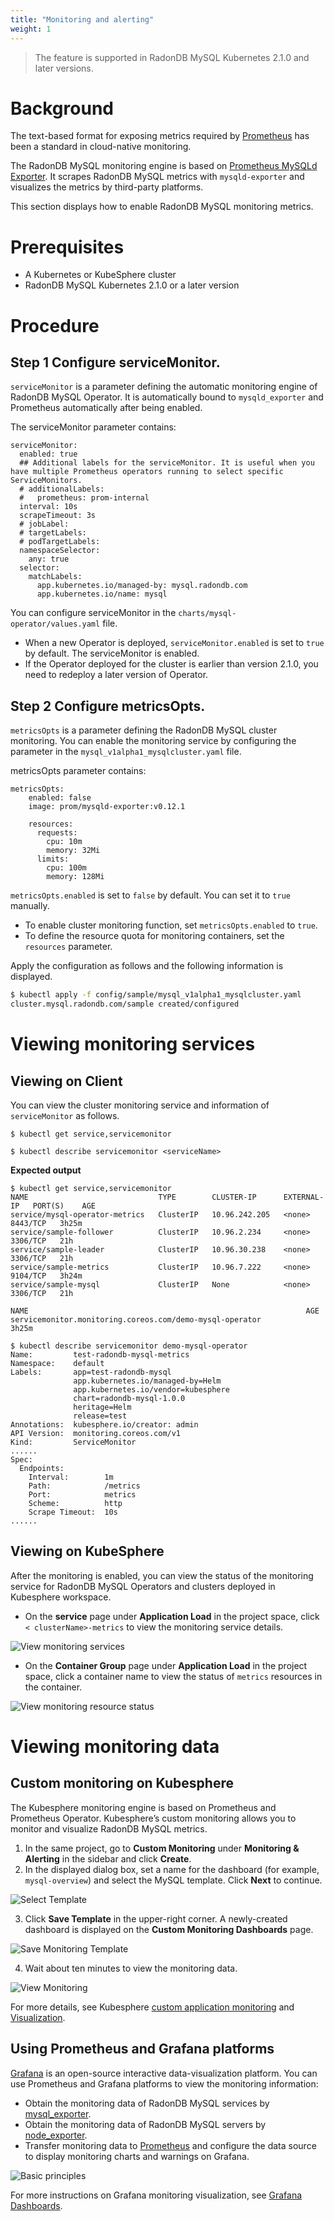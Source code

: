 ```yaml
---
title: "Monitoring and alerting"
weight: 1
---
```


> The feature is supported in RadonDB MySQL Kubernetes 2.1.0 and later versions.

# Background
The text-based format for exposing metrics required by [Prometheus](https://prometheus.io/) has been a standard in cloud-native monitoring.

The RadonDB MySQL monitoring engine is based on [Prometheus MySQLd Exporter](https://github.com/prometheus/mysqld_exporter). It scrapes RadonDB MySQL metrics with `mysqld-exporter` and visualizes the metrics by third-party platforms.

This section displays how to enable RadonDB MySQL monitoring metrics.

# Prerequisites

- A Kubernetes or KubeSphere cluster
- RadonDB MySQL Kubernetes 2.1.0 or a later version

# Procedure

## Step 1 Configure serviceMonitor.

`serviceMonitor` is a parameter defining the automatic monitoring engine of RadonDB MySQL Operator. It is automatically bound to `mysqld_exporter` and Prometheus automatically after being enabled.

The serviceMonitor parameter contains:

```shell
serviceMonitor:
  enabled: true
  ## Additional labels for the serviceMonitor. It is useful when you have multiple Prometheus operators running to select specific ServiceMonitors.
  # additionalLabels:
  #   prometheus: prom-internal
  interval: 10s
  scrapeTimeout: 3s
  # jobLabel:
  # targetLabels:
  # podTargetLabels:
  namespaceSelector:
    any: true
  selector:
    matchLabels:
      app.kubernetes.io/managed-by: mysql.radondb.com
      app.kubernetes.io/name: mysql
```

You can configure serviceMonitor in the `charts/mysql-operator/values.yaml` file.

- When a new Operator is deployed, `serviceMonitor.enabled` is set to `true` by default. The serviceMonitor is enabled.
-	If the Operator deployed for the cluster is earlier than version 2.1.0, you need to redeploy a later version of  Operator.

## Step 2 Configure metricsOpts.

`metricsOpts` is a parameter defining the RadonDB MySQL cluster monitoring. You can enable the monitoring service by configuring the parameter in the `mysql_v1alpha1_mysqlcluster.yaml` file.

metricsOpts parameter contains:

```shell
metricsOpts:
    enabled: false  
    image: prom/mysqld-exporter:v0.12.1

    resources:
      requests:
        cpu: 10m
        memory: 32Mi
      limits:
        cpu: 100m
        memory: 128Mi
```

`metricsOpts.enabled` is set to `false` by default. You can set it to `true` manually.
- To enable cluster monitoring function, set `metricsOpts.enabled` to `true`.
- To define the resource quota for monitoring containers, set the `resources` parameter.

Apply the configuration as follows and the following information is displayed.

```bash
$ kubectl apply -f config/sample/mysql_v1alpha1_mysqlcluster.yaml
cluster.mysql.radondb.com/sample created/configured
```

# Viewing monitoring services

## Viewing on Client

You can view the cluster monitoring service and information of `serviceMonitor` as follows.

```shell
$ kubectl get service,servicemonitor

$ kubectl describe servicemonitor <serviceName>
```

**Expected output**

```shell
$ kubectl get service,servicemonitor
NAME                             TYPE        CLUSTER-IP      EXTERNAL-IP   PORT(S)    AGE
service/mysql-operator-metrics   ClusterIP   10.96.242.205   <none>        8443/TCP   3h25m
service/sample-follower          ClusterIP   10.96.2.234     <none>        3306/TCP   21h
service/sample-leader            ClusterIP   10.96.30.238    <none>        3306/TCP   21h
service/sample-metrics           ClusterIP   10.96.7.222     <none>        9104/TCP   3h24m
service/sample-mysql             ClusterIP   None            <none>        3306/TCP   21h

NAME                                                              AGE
servicemonitor.monitoring.coreos.com/demo-mysql-operator          3h25m

$ kubectl describe servicemonitor demo-mysql-operator 
Name:         test-radondb-mysql-metrics
Namespace:    default
Labels:       app=test-radondb-mysql
              app.kubernetes.io/managed-by=Helm
              app.kubernetes.io/vendor=kubesphere
              chart=radondb-mysql-1.0.0
              heritage=Helm
              release=test
Annotations:  kubesphere.io/creator: admin
API Version:  monitoring.coreos.com/v1
Kind:         ServiceMonitor
......
Spec:
  Endpoints:
    Interval:        1m
    Path:            /metrics
    Port:            metrics
    Scheme:          http
    Scrape Timeout:  10s
......
```

## Viewing on KubeSphere

After the monitoring is enabled, you can view the status of the monitoring service for RadonDB MySQL Operators and clusters deployed in Kubesphere workspace.

- On the **service** page under **Application Load** in the project space, click `< clusterName>-metrics` to view the monitoring service details.

![View monitoring services](https://dbg-files.pek3b.qingstor.com/radondb_website/docs/features/monitoring/monitor_service.png)

- On the **Container Group** page under **Application Load** in the project space, click a container name to view the status of `metrics` resources in the container.

![View monitoring resource status](https://dbg-files.pek3b.qingstor.com/radondb_website/docs/features/monitoring/pod_metrics.png)

# Viewing monitoring data

## Custom monitoring on Kubesphere

The Kubesphere monitoring engine is based on Prometheus and Prometheus Operator. Kubesphere’s custom monitoring allows you to monitor and visualize RadonDB MySQL metrics.

1. In the same project, go to **Custom Monitoring** under **Monitoring & Alerting** in the sidebar and click **Create**.
2. In the displayed dialog box, set a name for the dashboard (for example, `mysql-overview`) and select the MySQL template. Click **Next** to continue.

![Select Template](https://dbg-files.pek3b.qingstor.com/radondb_website/docs/features/monitoring/mysql_exporter.png)

3. Click **Save Template** in the upper-right corner. A newly-created dashboard is displayed on the **Custom Monitoring Dashboards** page.

![Save Monitoring Template](https://dbg-files.pek3b.qingstor.com/radondb_website/docs/features/monitoring/config_dashboard.png)

4. Wait about ten minutes to view the monitoring data.

![View Monitoring](https://dbg-files.pek3b.qingstor.com/radondb_website/docs/features/monitoring/monitor_overview.png)

For more details, see Kubesphere [custom application monitoring](https://kubesphere.io/docs/project-user-guide/custom-application-monitoring/introduction/) and [Visualization](https://kubesphere.io/docs/project-user-guide/custom-application-monitoring/visualization/overview/).

## Using Prometheus and Grafana platforms

[Grafana](https://github.com/grafana/grafana) is an open-source interactive data-visualization platform. You can use Prometheus and Grafana platforms to view the monitoring information:

- Obtain the monitoring data of RadonDB MySQL services by [mysql_exporter](https://github.com/prometheus/mysqld_exporter).
- Obtain the monitoring data of RadonDB MySQL servers by [node_exporter](https://github.com/prometheus/node_exporter).
- Transfer monitoring data to [Prometheus](https://prometheus.io/download/) and configure the data source to display monitoring charts and warnings on Grafana.



![Basic principles](https://dbg-files.pek3b.qingstor.com/radondb_website/docs/features/monitoring/prometheus_grafana.png)

For more instructions on Grafana monitoring visualization, see [Grafana Dashboards](https://grafana.com/docs/grafana/latest/dashboards/).

